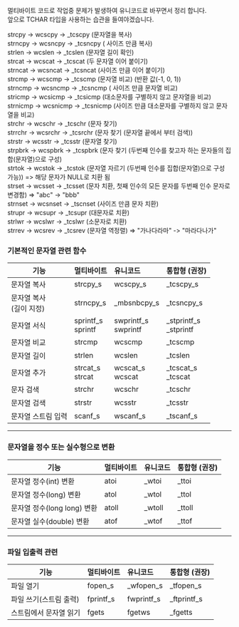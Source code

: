 멀티바이트 코드로 작업중 문제가 발생하여 유니코드로 바꾸면서 정리 합니다.  
앞으로 TCHAR 타입을 사용하는 습관을 들여야겠습니다.   

strcpy -> wcscpy -> _tcscpy (문자열을 복사)   
strncpy -> wcsncpy -> _tcsncpy ( 사이즈 만큼 복사)  
strlen -> wcslen -> _tcslen (문자열 길이 확인)    
strcat -> wcscat -> _tcscat (두 문자열 이어 붙이기)  
strncat -> wcsncat -> _tcsncat (사이즈 만큼 이어 붙이기)     
strcmp -> wcscmp -> _tcscmp (문자열 비교) (반환 값(-1, 0, 1))  
strncmp -> wcsncmp -> _tcsncmp ( 사이즈 만큼 문자열 비교)   
stricmp -> wcsicmp -> _tcsicmp (대소문자를 구별하지 않고 문자열을 비교)  
strnicmp -> wcsnicmp -> _tcsnicmp (사이즈 만큼 대소문자를 구별하지 않고 문자열을 비교)  
strchr -> wcschr -> _tcschr (문자 찾기)   
strrchr -> wcsrchr -> _tcsrchr (문자 찾기 (문자열 끝에서 부터 검색))  
strstr -> wcsstr -> _tcsstr (문자열 찾기)  
strpbrk -> wcspbrk -> _tcspbrk (문자 찾기 (두번째 인수를 찾고자 하는 문자들의 집합(문자열)으로 구성)   
strtok -> wcstok -> _tcstok (문자열 자르기 (두번째 인수를 집합(문자열)으로 구성 가능)) => 해당 문자가 NULL로 치환 됨  
strset -> wcsset -> _tcsset (문자 치환, 첫째 인수의 모든 문자를 두번째 인수 문자로 변경함) => "abc" -> "bbb"   
strnset -> wcsnset -> _tscnset (사이즈 만큼 문자 치환)   
strupr -> wcsupr -> _tcsupr (대문자로 치환)  
strlwr -> wcslwr -> _tcslwr (소문자로 치환)   
strrev -> wcsrev -> _tcsrev (문자열 역정렬) => "가나다라마" -> "마라다나가"  

### 기본적인 문자열 관련 함수
| 기능 | 멀티바이트  | 유니코드 | 통합형  (권장)| 
|---|:---|:---|:---| 
| 문자열 복사 | strcpy_s | wcscpy_s | _tcscpy_s | 
| 문자열 복사 <br> (길이 지정) | strncpy_s | _mbsnbcpy_s | _tcsncpy_s | 
| 문자열 서식 | sprintf_s <br>sprintf | swprintf_s<br>swprintf | _stprintf_s<br> _stprintf| 
| 문자열 비교 | strcmp | wcscmp | _tcscmp | 
| 문자열 길이 |strlen|wcslen| _tcslen|
| 문자열 추가| strcat_s<br>strcat|wcscat_s<br>wcscat|_tcscat_s<br>_tcscat|
|문자 검색|strchr|wcschr|_tcschr|
|문자열 검색|strstr|wcsstr|_tcsstr|
| 문자열 스트림 입력|scanf_s|wscanf_s|_tscanf_s|
---
### 문자열을 정수 또는 실수형으로 변환
| 기능 | 멀티바이트  | 유니코드 | 통합형  (권장)| 
|---|:---|:---|:---| 
| 문자열 정수(int) 변환| atoi|_wtoi|_ttoi|
| 문자열 정수(long) 변환| atol| _wtol| _ttol|
| 문자열 정수(long long) 변환| atoll| _wtoll| _ttoll|
| 문자열 실수(double) 변환|atof| _wtof|_ttof|

---
### 파일 입출력 관련
| 기능 | 멀티바이트  | 유니코드 | 통합형  (권장)| 
|---|:---|:---|:---| 
|파일 열기|fopen_s|_wfopen_s|_tfopen_s|
|파일 쓰기(스트림 출력)|fprintf_s|fwprintf_s|_ftprintf_s|
|스트림에서 문자열 읽기|fgets|fgetws|_fgetts|

 





